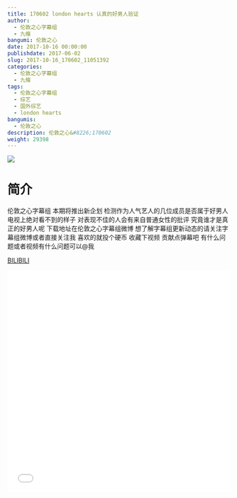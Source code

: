 ```yaml
---
title: 170602 london hearts 认真的好男人验证
author: 
  - 伦敦之心字幕组
  - 九條
bangumi: 伦敦之心
date: 2017-10-16 00:00:00
publishdate: 2017-06-02
slug: 2017-10-16_170602_11051392
categories: 
  - 伦敦之心字幕组
  - 九條
tags: 
  - 伦敦之心字幕组
  - 综艺
  - 国外综艺
  - london hearts
bangumis: 
  - 伦敦之心
description: 伦敦之心&#8226;170602
weight: 29398
---
```


![](https://i.imgur.com/ZflizS7.jpg)

# 简介  
伦敦之心字幕组
本期将推出新企划 检测作为人气艺人的几位成员是否属于好男人 电视上绝对看不到的样子 对表现不佳的人会有来自普通女性的批评 究竟谁才是真正的好男人呢 下载地址在伦敦之心字幕组微博 想了解字幕组更新动态的请关注字幕组微博或者直接关注我 喜欢的就投个硬币 收藏下视频 贡献点弹幕吧 有什么问题或者视频有什么问题可以@我

  [BILIBILI](https://www.bilibili.com/video/av11051392/)


  <iframe src="//www.bilibili.com/html/html5player.html?cid=18289344&aid=11051392" width="100%" height="500" frameborder="0" allowfullscreen="allowfullscreen"></iframe>

